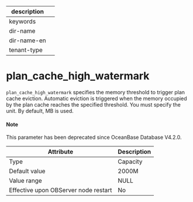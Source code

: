 | description ||
|---|---|
| keywords ||
| dir-name ||
| dir-name-en ||
| tenant-type ||

# plan_cache_high_watermark

`plan_cache_high_watermark` specifies the memory threshold to trigger plan cache eviction. Automatic eviction is triggered when the memory occupied by the plan cache reaches the specified threshold. You must specify the unit. By default, MB is used.

<main id="notice" type='explain'>
<h4>Note</h4>
<p>This parameter has been deprecated since OceanBase Database V4.2.0. </p>
</main>

| **Attribute** | **Description** |
|------------------|--------|
| Type | Capacity |
| Default value | 2000M |
| Value range | NULL |
| Effective upon OBServer node restart | No |



